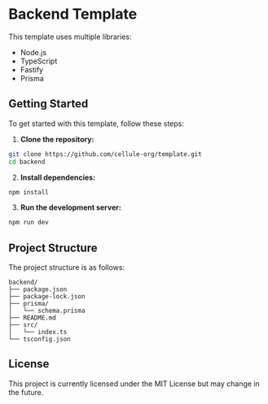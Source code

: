 # Backend Template

This template uses multiple libraries:

* Node.js
* TypeScript
* Fastify
* Prisma

## Getting Started

To get started with this template, follow these steps:

1. **Clone the repository:**
  ```sh
  git clone https://github.com/cellule-org/template.git
  cd backend
  ```

2. **Install dependencies:**
  ```sh
  npm install
  ```

3. **Run the development server:**
  ```sh
  npm run dev
  ```

## Project Structure

The project structure is as follows:

```
backend/
├── package.json
├── package-lock.json
├── prisma/
│   └── schema.prisma
├── README.md
├── src/
│   └── index.ts
└── tsconfig.json
```

## License

This project is currently licensed under the MIT License but may change in the future.
